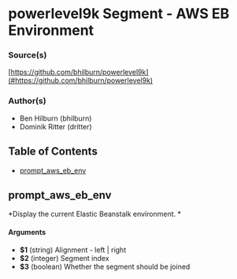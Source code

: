 # powerlevel9k Segment - AWS EB Environment


### Source(s)

[https://github.com/bhilburn/powerlevel9k](#https://github.com/bhilburn/powerlevel9k)


### Author(s)

- Ben Hilburn (bhilburn)
- Dominik Ritter (dritter)


## Table of Contents

- [prompt_aws_eb_env](#prompt_aws_eb_env)

## prompt_aws_eb_env
*Display the current Elastic Beanstalk environment. *

#### Arguments

- **$1** (string) Alignment - left | right
- **$2** (integer) Segment index
- **$3** (boolean) Whether the segment should be joined


